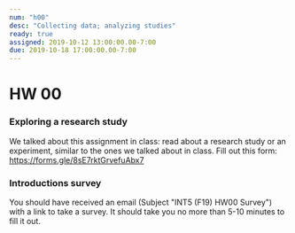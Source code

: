 ```yaml
---
num: "h00"
desc: "Collecting data; analyzing studies"
ready: true
assigned: 2019-10-12 13:00:00.00-7:00
due: 2019-10-18 17:00:00.00-7:00
---
```


# HW 00

### Exploring a research study
We talked about this assignment in class: read about a research study or an experiment, similar to the ones we talked about in class. Fill out this form:
<https://forms.gle/8sE7rktGrvefuAbx7>

### Introductions survey
You should have received an email (Subject "INT5 (F19) HW00 Survey") with a link to take a survey. It should take you no more than 5-10 minutes to fill it out.


